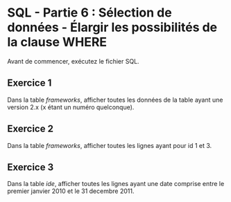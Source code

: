 # SQL - Partie 6 : Sélection de données - Élargir les possibilités de la clause WHERE

Avant de commencer, exécutez le fichier SQL.

## Exercice 1
Dans la table *frameworks*, afficher toutes les données de la table ayant une version 2.x (x étant un numéro quelconque).

## Exercice 2
Dans la table *frameworks*, afficher toutes les lignes ayant pour id 1 et 3.

## Exercice 3
Dans la table *ide*, afficher toutes les lignes ayant une date comprise entre le premier janvier 2010 et le 31 decembre 2011.